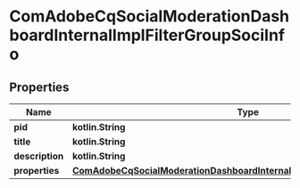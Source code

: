 
# ComAdobeCqSocialModerationDashboardInternalImplFilterGroupSociInfo

## Properties
Name | Type | Description | Notes
------------ | ------------- | ------------- | -------------
**pid** | **kotlin.String** |  |  [optional]
**title** | **kotlin.String** |  |  [optional]
**description** | **kotlin.String** |  |  [optional]
**properties** | [**ComAdobeCqSocialModerationDashboardInternalImplFilterGroupSociProperties**](ComAdobeCqSocialModerationDashboardInternalImplFilterGroupSociProperties.md) |  |  [optional]



